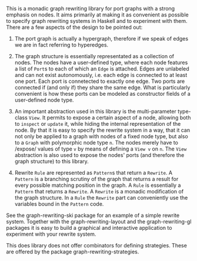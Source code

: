 This is a monadic graph rewriting library for port graphs with a strong emphasis on nodes. It aims primarily at making it as convenient as possible to specify graph rewriting systems in Haskell and to experiment with them. There are a few aspects of the design to be pointed out:

1. The port graph is actually a hypergraph, therefore if we speak of edges we are in fact referring to hyperedges.

2. The graph structure is essentially representated as a collection of nodes. The nodes have a user-defined type, where each node features a list of `Port`s to each of which an `Edge` is attached. Edges are unlabeled and can not exist autonomously, i.e. each edge is connected to at least one port. Each port is connetected to exactly one edge. Two ports are connected if (and only if) they share the same edge. What is particularly convenient is how these ports can be modeled as constructor fields of a user-defined node type.

3. An important abstraction used in this library is the multi-parameter type-class `View`. It permits to expose a certain aspect of a node, allowing both to `inspect` or `update` it, while hiding the internal representation of the node. By that it is easy to specify the rewrite system in a way, that it can not only be applied to a graph with nodes of a fixed node type, but also to a `Graph` with polymorphic node type `n`. The nodes merely have to /expose/ values of type `v` by means of defining a `View v` on `n`. The `View` abstraction is also used to expose the nodes' ports (and therefore the graph structure) to this library.

4. Rewrite `Rule` are represented as `Pattern`s that return a `Rewrite`. A `Pattern` is a branching scrutiny of the graph that returns a result for every possible matching position in the graph. A `Rule` is essentially a `Pattern` that returns a `Rewrite`. A `Rewrite` is a monadic modification of the graph structure. In a `Rule` the `Rewrite` part can conveniently use the variables bound in the `Pattern` code.

See the graph-rewriting-ski package for an example of a simple rewrite system. Together with the graph-rewriting-layout and the graph-rewriting-gl packages it is easy to build a graphical and interactive application to experiment with your rewrite system.

This does library does not offer combinators for defining strategies. These are offered by the package graph-rewriting-strategies.
